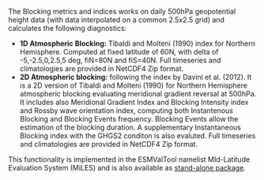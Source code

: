 The Blocking metrics and indices works on daily 500hPa geopotential height data (with data interpolated on a common 2.5x2.5 grid) and calculates the following diagnostics: 
* **1D Atmospheric Blocking:** Tibaldi and Molteni (1990) index for Northern Hemisphere. Computed at fixed latitude of 60N, with delta of -5,-2.5,0,2.5,5 deg, fiN=80N and fiS=40N. Full timeseries and climatologies are provided in NetCDF4 Zip format.
* **2D Atmospheric blocking:** following the index by Davini et al. (2012). It is a 2D version of Tibaldi and Molteni (1990) for Northern Hemisphere atmospheric blocking evaluating meridional gradient reversal at 500hPa. It includes also Meridional Gradient Index and Blocking Intensity index and Rossby wave orientation index, computing both Instantenous Blocking and Blocking Events frequency. Blocking Events allow the estimation of the blocking duration. A supplementary Instantaneous Blocking index with the GHGS2 conditon is also evaluted. Full timeseries and climatologies are provided in NetCDF4 Zip format.
  
This functionality is implemented in the ESMValTool namelist MId-Latitude Evaluation System (MiLES) and is also available as [stand-alone package](https://github.com/oloapinivad/MiLES).
